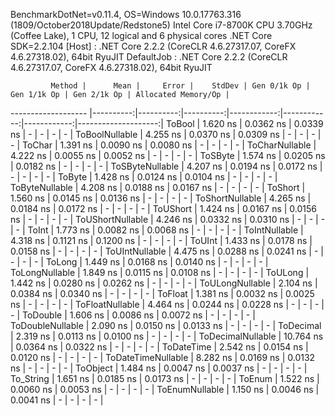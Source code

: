 
BenchmarkDotNet=v0.11.4, OS=Windows 10.0.17763.316 (1809/October2018Update/Redstone5)
Intel Core i7-8700K CPU 3.70GHz (Coffee Lake), 1 CPU, 12 logical and 6 physical cores
.NET Core SDK=2.2.104
  [Host]     : .NET Core 2.2.2 (CoreCLR 4.6.27317.07, CoreFX 4.6.27318.02), 64bit RyuJIT
  DefaultJob : .NET Core 2.2.2 (CoreCLR 4.6.27317.07, CoreFX 4.6.27318.02), 64bit RyuJIT


             Method |      Mean |     Error |    StdDev | Gen 0/1k Op | Gen 1/1k Op | Gen 2/1k Op | Allocated Memory/Op |
------------------- |----------:|----------:|----------:|------------:|------------:|------------:|--------------------:|
             ToBool |  1.620 ns | 0.0362 ns | 0.0339 ns |           - |           - |           - |                   - |
     ToBoolNullable |  4.255 ns | 0.0370 ns | 0.0309 ns |           - |           - |           - |                   - |
             ToChar |  1.391 ns | 0.0090 ns | 0.0080 ns |           - |           - |           - |                   - |
     ToCharNullable |  4.222 ns | 0.0055 ns | 0.0052 ns |           - |           - |           - |                   - |
            ToSByte |  1.574 ns | 0.0205 ns | 0.0182 ns |           - |           - |           - |                   - |
    ToSByteNullable |  4.207 ns | 0.0194 ns | 0.0172 ns |           - |           - |           - |                   - |
             ToByte |  1.428 ns | 0.0124 ns | 0.0104 ns |           - |           - |           - |                   - |
     ToByteNullable |  4.208 ns | 0.0188 ns | 0.0167 ns |           - |           - |           - |                   - |
            ToShort |  1.560 ns | 0.0145 ns | 0.0136 ns |           - |           - |           - |                   - |
    ToShortNullable |  4.265 ns | 0.0184 ns | 0.0172 ns |           - |           - |           - |                   - |
           ToUShort |  1.424 ns | 0.0167 ns | 0.0156 ns |           - |           - |           - |                   - |
   ToUShortNullable |  4.246 ns | 0.0332 ns | 0.0310 ns |           - |           - |           - |                   - |
              ToInt |  1.773 ns | 0.0082 ns | 0.0068 ns |           - |           - |           - |                   - |
      ToIntNullable |  4.318 ns | 0.1121 ns | 0.1200 ns |           - |           - |           - |                   - |
             ToUInt |  1.433 ns | 0.0178 ns | 0.0158 ns |           - |           - |           - |                   - |
     ToUIntNullable |  4.475 ns | 0.0288 ns | 0.0241 ns |           - |           - |           - |                   - |
             ToLong |  1.449 ns | 0.0168 ns | 0.0140 ns |           - |           - |           - |                   - |
     ToLongNullable |  1.849 ns | 0.0115 ns | 0.0108 ns |           - |           - |           - |                   - |
            ToULong |  1.442 ns | 0.0280 ns | 0.0262 ns |           - |           - |           - |                   - |
    ToULongNullable |  2.104 ns | 0.0384 ns | 0.0340 ns |           - |           - |           - |                   - |
            ToFloat |  1.381 ns | 0.0032 ns | 0.0025 ns |           - |           - |           - |                   - |
    ToFloatNullable |  4.464 ns | 0.0244 ns | 0.0228 ns |           - |           - |           - |                   - |
           ToDouble |  1.606 ns | 0.0086 ns | 0.0072 ns |           - |           - |           - |                   - |
   ToDoubleNullable |  2.090 ns | 0.0150 ns | 0.0133 ns |           - |           - |           - |                   - |
          ToDecimal |  2.319 ns | 0.0113 ns | 0.0100 ns |           - |           - |           - |                   - |
  ToDecimalNullable | 10.764 ns | 0.0364 ns | 0.0322 ns |           - |           - |           - |                   - |
         ToDateTime |  2.542 ns | 0.0154 ns | 0.0120 ns |           - |           - |           - |                   - |
 ToDateTimeNullable |  8.282 ns | 0.0169 ns | 0.0132 ns |           - |           - |           - |                   - |
           ToObject |  1.484 ns | 0.0047 ns | 0.0037 ns |           - |           - |           - |                   - |
          To_String |  1.651 ns | 0.0185 ns | 0.0173 ns |           - |           - |           - |                   - |
             ToEnum |  1.522 ns | 0.0060 ns | 0.0053 ns |           - |           - |           - |                   - |
     ToEnumNullable |  1.150 ns | 0.0046 ns | 0.0041 ns |           - |           - |           - |                   - |

